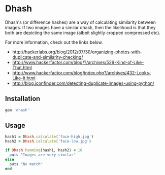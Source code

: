 # Dhash

Dhash's (or difference hashes) are a way of calculating similarity between images. If two images have a similar dhash, then the likelihood is that they both are depicting the same image (albeit slightly cropped compressed etc).

For more information, check out the links below.

- http://hackerlabs.org/blog/2012/07/30/organizing-photos-with-duplicate-and-similarity-checking/
- http://www.hackerfactor.com/blog/?/archives/529-Kind-of-Like-That.html
- http://www.hackerfactor.com/blog/index.php?/archives/432-Looks-Like-It.html
- http://blog.iconfinder.com/detecting-duplicate-images-using-python/

## Installation
```bash
gem 'dhash'
```

## Usage
```ruby
hash1 = Dhash.calculate('face-high.jpg')
hash2 = Dhash.calculate('face-low.jpg')

if Dhash.hamming(hash1, hash2) < 10
  puts "Images are very similar"
else
  puts "No match"
end
```
